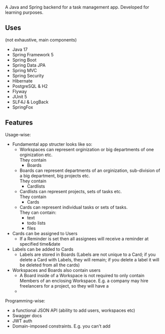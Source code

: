 A Java and Spring backend for a task management app. Developed for learning purposes.

## Uses
(not exhaustive, main components)
 - Java 17
 - Spring Framework 5
 - Spring Boot
 - Spring Data JPA
 - Spring MVC
 - Spring Security
 - Hibernate
 - PostgreSQL & H2
 - Flyway
 - JUnit 5
 - SLF4J & LogBack
 - SpringFox
## Features
Usage-wise:
 - Fundamental app structer looks like so:  
   - Workspaces can represent orginization or big departments of one orginization etc.  
     They contain
     - Boards  
   - Boards can represent departments of an orginization, sub-division of a big department, big projects etc.  
     They contain
     - Cardlists 
   - Cardlists can represent projects, sets of tasks etc.  
     They contain
     - Cards  
   - Cards can represent individual tasks or sets of tasks.  
     They can contain:
     - text
     - todo lists
     - files
 - Cards can be assigned to Users
   - If a Reminder is set then all assignees will receive a reminder at specified time&date
 - Labels can be added to Cards
   - Labels are stored in Boards (Labels are not unique to a Card; if you delete a Card with Labels, they will remain; if you delete a label it will be deleted from all the cards)
 - Workspaces and Boards also contain users
   - A Board inside of a Workspace is not required to only contain Members of an enclosing Workspace. E.g. a company may hire freelancers for a project, so they will have a   
   -   
Programming-wise:  
 - a functional JSON API (ability to add users, workspaces etc)
 - Swagger docs
 - JWT auth 
 - Domain-imposed constraints. E.g. you can't add
